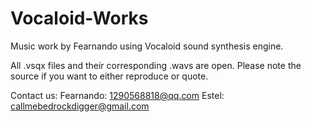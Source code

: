 # Vocaloid-Works
Music work by Fearnando using Vocaloid sound synthesis engine.

All .vsqx files and their corresponding .wavs are open. Please note the source if you want to either reproduce or quote.

Contact us:
Fearnando: 1290568818@qq.com
Estel: callmebedrockdigger@gmail.com
